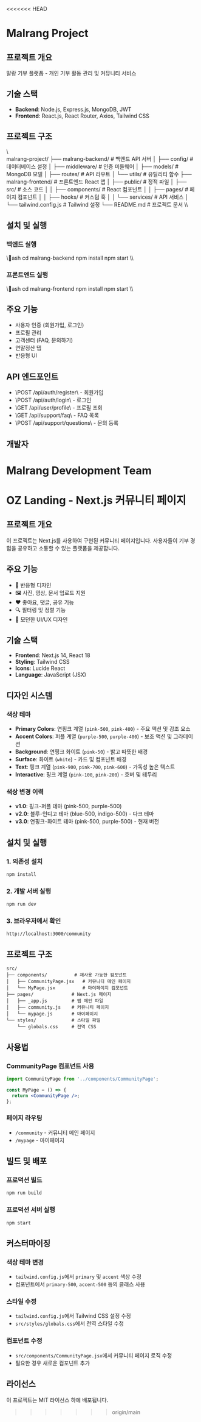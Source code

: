 <<<<<<< HEAD
# Malrang Project

## 프로젝트 개요
말랑 기부 플랫폼 - 개인 기부 활동 관리 및 커뮤니티 서비스

## 기술 스택
- **Backend**: Node.js, Express.js, MongoDB, JWT
- **Frontend**: React.js, React Router, Axios, Tailwind CSS

## 프로젝트 구조
\\\
malrang-project/
├── malrang-backend/          # 백엔드 API 서버
│   ├── config/               # 데이터베이스 설정
│   ├── middleware/           # 인증 미들웨어
│   ├── models/               # MongoDB 모델
│   ├── routes/               # API 라우트
│   └── utils/                # 유틸리티 함수
├── malrang-frontend/         # 프론트엔드 React 앱
│   ├── public/               # 정적 파일
│   ├── src/                  # 소스 코드
│   │   ├── components/       # React 컴포넌트
│   │   ├── pages/            # 페이지 컴포넌트
│   │   ├── hooks/            # 커스텀 훅
│   │   └── services/         # API 서비스
│   └── tailwind.config.js    # Tailwind 설정
└── README.md                 # 프로젝트 문서
\\\

## 설치 및 실행

### 백엔드 실행
\\\ash
cd malrang-backend
npm install
npm start
\\\

### 프론트엔드 실행
\\\ash
cd malrang-frontend
npm install
npm start
\\\

## 주요 기능
- 사용자 인증 (회원가입, 로그인)
- 프로필 관리
- 고객센터 (FAQ, 문의하기)
- 연말정산 탭
- 반응형 UI

## API 엔드포인트
- \POST /api/auth/register\ - 회원가입
- \POST /api/auth/login\ - 로그인
- \GET /api/user/profile\ - 프로필 조회
- \GET /api/support/faq\ - FAQ 목록
- \POST /api/support/questions\ - 문의 등록

## 개발자
Malrang Development Team
=======
# OZ Landing - Next.js 커뮤니티 페이지

## 프로젝트 개요
이 프로젝트는 Next.js를 사용하여 구현된 커뮤니티 페이지입니다. 사용자들이 기부 경험을 공유하고 소통할 수 있는 플랫폼을 제공합니다.

## 주요 기능
- 📱 반응형 디자인
- 🖼️ 사진, 영상, 문서 업로드 지원
- ❤️ 좋아요, 댓글, 공유 기능
- 🔍 필터링 및 정렬 기능
- 🎨 모던한 UI/UX 디자인

## 기술 스택
- **Frontend**: Next.js 14, React 18
- **Styling**: Tailwind CSS
- **Icons**: Lucide React
- **Language**: JavaScript (JSX)

## 디자인 시스템
### 색상 테마
- **Primary Colors**: 연핑크 계열 (`pink-500`, `pink-400`) - 주요 액션 및 강조 요소
- **Accent Colors**: 퍼플 계열 (`purple-500`, `purple-400`) - 보조 액션 및 그라데이션
- **Background**: 연핑크 화이트 (`pink-50`) - 밝고 따뜻한 배경
- **Surface**: 화이트 (`white`) - 카드 및 컴포넌트 배경
- **Text**: 핑크 계열 (`pink-900`, `pink-700`, `pink-600`) - 가독성 높은 텍스트
- **Interactive**: 핑크 계열 (`pink-100`, `pink-200`) - 호버 및 테두리

### 색상 변경 이력
- **v1.0**: 핑크-퍼플 테마 (pink-500, purple-500)
- **v2.0**: 블루-인디고 테마 (blue-500, indigo-500) - 다크 테마
- **v3.0**: 연핑크-화이트 테마 (pink-500, purple-500) - 현재 버전

## 설치 및 실행

### 1. 의존성 설치
```bash
npm install
```

### 2. 개발 서버 실행
```bash
npm run dev
```

### 3. 브라우저에서 확인
```
http://localhost:3000/community
```

## 프로젝트 구조
```
src/
├── components/          # 재사용 가능한 컴포넌트
│   ├── CommunityPage.jsx   # 커뮤니티 메인 페이지
│   └── MyPage.jsx          # 마이페이지 컴포넌트
├── pages/              # Next.js 페이지
│   ├── _app.js         # 앱 메인 파일
│   ├── community.js    # 커뮤니티 페이지
│   └── mypage.js       # 마이페이지
└── styles/             # 스타일 파일
    └── globals.css     # 전역 CSS
```

## 사용법

### CommunityPage 컴포넌트 사용
```jsx
import CommunityPage from '../components/CommunityPage';

const MyPage = () => {
  return <CommunityPage />;
};
```

### 페이지 라우팅
- `/community` - 커뮤니티 메인 페이지
- `/mypage` - 마이페이지

## 빌드 및 배포

### 프로덕션 빌드
```bash
npm run build
```

### 프로덕션 서버 실행
```bash
npm start
```

## 커스터마이징

### 색상 테마 변경
- `tailwind.config.js`에서 `primary` 및 `accent` 색상 수정
- 컴포넌트에서 `primary-500`, `accent-500` 등의 클래스 사용

### 스타일 수정
- `tailwind.config.js`에서 Tailwind CSS 설정 수정
- `src/styles/globals.css`에서 전역 스타일 수정

### 컴포넌트 수정
- `src/components/CommunityPage.jsx`에서 커뮤니티 페이지 로직 수정
- 필요한 경우 새로운 컴포넌트 추가

## 라이선스
이 프로젝트는 MIT 라이선스 하에 배포됩니다. 
>>>>>>> origin/main

